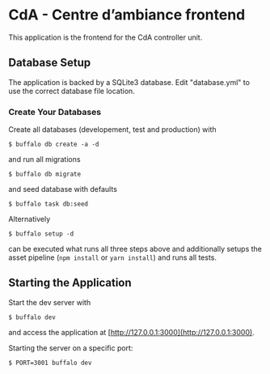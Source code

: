 # CdA - Centre d’ambiance frontend

This application is the frontend for the CdA controller unit.

## Database Setup

The application is backed by a SQLite3 database. Edit "database.yml" to use the correct database file location.

### Create Your Databases

Create all databases (developement, test and production) with

	$ buffalo db create -a -d

and run all migrations

	$ buffalo db migrate

and seed database with defaults

	$ buffalo task db:seed

Alternatively 

	$ buffalo setup -d

can be executed what runs all three steps above and additionally setups the asset pipeline (`npm install` or `yarn install`) and runs all tests. 


## Starting the Application

Start the dev server with

	$ buffalo dev

and access the application at [http://127.0.0.1:3000](http://127.0.0.1:3000).

Starting the server on a specific port:

	$ PORT=3001 buffalo dev
	
